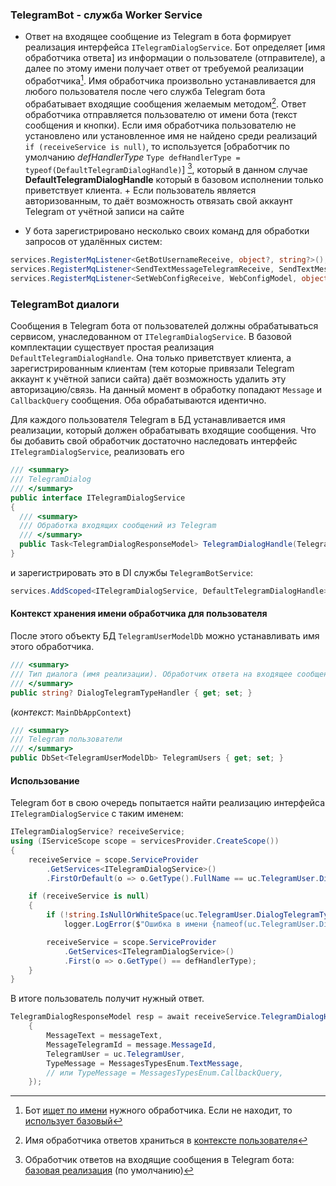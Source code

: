 ### TelegramBot - служба Worker Service

- Ответ на входящее сообщение из Telegram в бота формирует реализация интерфейса `ITelegramDialogService`.
Бот определяет [имя обработчика ответа] из информации о пользователе (отправителе), а далее по этому имени получает ответ от требуемой реализации обработчика[^1].
Имя обработчика произвольно устанавливается для любого пользователя после чего служба Telegram бота обрабатывает входящие сообщения желаемым методом[^2].
Ответ обработчика отправляется пользователю от имени бота (текст сообщения и кнопки). Если имя обработчика пользователю не установлено или установленное имя не найдено среди реализаций `if (receiveService is null)`, то используется [обработчик по умолчанию *defHandlerType* `Type defHandlerType = typeof(DefaultTelegramDialogHandle)`] [^3], который в данном случае __DefaultTelegramDialogHandle__ который в базовом исполнении только приветствует клиента. + Если пользователь является авторизованным, то даёт возможность отвязать свой аккаунт Telegram от учётной записи на сайте

- У бота зарегистрировано несколько своих команд для обработки запросов от удалённых систем:
```c#
services.RegisterMqListener<GetBotUsernameReceive, object?, string?>(); // возвращает имя бота
services.RegisterMqListener<SendTextMessageTelegramReceive, SendTextMessageTelegramBotModel, int?>(); // отправка сообщения в Telegram
services.RegisterMqListener<SetWebConfigReceive, WebConfigModel, object?>(); // установка настроек web сервиса
```

### TelegramBot диалоги

Сообщения в Telegram бота от пользователей должны обрабатываться сервисом, унаследованном от `ITelegramDialogService`.
В базовой комплектации существует простая реализация `DefaultTelegramDialogHandle`. Она только приветствует клиента, а зарегистрированным клиентам (тем которые привязали Telegram аккаунт к учётной записи сайта) даёт возможность удалить эту авторизацию/связь.
На данный момент в обработку попадают `Message` и `CallbackQuery` сообщения. Оба обрабатываются идентично.

Для каждого пользователя Telegram в БД устанавливается имя реализации, который должен обрабатывать входящие сообщения.
Что бы добавить свой обработчик достаточно наследовать интерфейс `ITelegramDialogService`,  реализовать его
```C#
/// <summary>
/// TelegramDialog
/// </summary>
public interface ITelegramDialogService
{
  /// <summary>
  /// Обработка входящих сообщений из Telegram
  /// </summary>
  public Task<TelegramDialogResponseModel> TelegramDialogHandle(TelegramDialogRequestModel tgDialog);
}
```
и зарегистрировать это в DI службы `TelegramBotService`:
```c#
services.AddScoped<ITelegramDialogService, DefaultTelegramDialogHandle>();
```

#### Контекст хранения имени обработчика для пользователя
После этого объекту БД `TelegramUserModelDb` можно устанавливать имя этого обработчика.
```c#
/// <summary>
/// Тип диалога (имя реализации). Обработчик ответа на входящее сообщение Telegram
/// </summary>
public string? DialogTelegramTypeHandler { get; set; }
```
(*контекст*: `MainDbAppContext`)
```c#
/// <summary>
/// Telegram пользователи
/// </summary>
public DbSet<TelegramUserModelDb> TelegramUsers { get; set; }
```

#### Использование
Telegram бот в свою очередь попытается найти реализацию интерфейса `ITelegramDialogService` с таким именем:
```c#
ITelegramDialogService? receiveService;
using (IServiceScope scope = servicesProvider.CreateScope())
{
    receiveService = scope.ServiceProvider
        .GetServices<ITelegramDialogService>()
        .FirstOrDefault(o => o.GetType().FullName == uc.TelegramUser.DialogTelegramTypeHandler);

    if (receiveService is null)
    {
        if (!string.IsNullOrWhiteSpace(uc.TelegramUser.DialogTelegramTypeHandler))
            logger.LogError($"Ошибка в имени {nameof(uc.TelegramUser.DialogTelegramTypeHandler)}: {uc.TelegramUser.DialogTelegramTypeHandler}. error {{DCAA97B4-1AC6-45F4-84C1-48DF5464E55E}}");

        receiveService = scope.ServiceProvider
            .GetServices<ITelegramDialogService>()
            .First(o => o.GetType() == defHandlerType);
    }
}
```
В итоге пользователь получит нужный ответ.
```c#
TelegramDialogResponseModel resp = await receiveService.TelegramDialogHandle(new TelegramDialogRequestModel()
    {
        MessageText = messageText,
        MessageTelegramId = message.MessageId,
        TelegramUser = uc.TelegramUser,
        TypeMessage = MessagesTypesEnum.TextMessage,
        // или TypeMessage = MessagesTypesEnum.CallbackQuery,
    });
```

[^1]: Бот [ищет по имени](https://github.com/badhitman/BlankCRM/blob/main/micro-services/TelegramBotService/Services/UpdateHandler.cs#L155) нужного обработчика. Если не находит, то [использует базовый](https://github.com/badhitman/BlankCRM/blob/main/micro-services/TelegramBotService/Services/UpdateHandler.cs#L159)

[^2]: Имя обработчика ответов храниться в [контексте пользователя](https://github.com/badhitman/BlankCRM/blob/main/SharedLib/Models/TelegramUserBaseModelDb.cs#L45)

[^3]: Обработчик ответов на входящие сообщения в Telegram бота: [базовая реализация](https://github.com/badhitman/BlankCRM/blob/main/micro-services/TelegramBotService/Services/DefaultTelegramDialogHandle.cs) (по умолчанию)